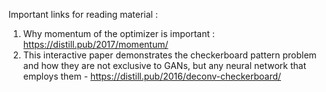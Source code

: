 Important links for reading material :
1. Why momentum of the optimizer is important : https://distill.pub/2017/momentum/
2. This interactive paper demonstrates the checkerboard pattern problem and how they are not exclusive to GANs, but any neural network that employs them - https://distill.pub/2016/deconv-checkerboard/ 
